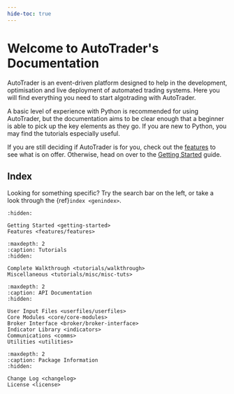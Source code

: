 ```yaml
---
hide-toc: true
---
```


# Welcome to AutoTrader's Documentation

AutoTrader is an event-driven platform designed to help in the development, optimisation and live 
deployment of automated trading systems. Here you will find everything you need to start 
algotrading with AutoTrader.

A basic level of experience with Python is recommended for using AutoTrader, but the documentation 
aims to be clear enough that a beginner is able to pick up the key elements as they go. If you are 
new to Python, you may find the tutorials especially useful.

If you are still deciding if AutoTrader is for you, check out the [features](features-landing) to 
see what is on offer. Otherwise, head on over to the [Getting Started](getting-started) guide.


## Index
Looking for something specific? Try the search bar on the left, or take a look through the 
{ref}`index <genindex>`.



```{toctree}
:hidden:

Getting Started <getting-started>
Features <features/features>
```

```{toctree}
:maxdepth: 2
:caption: Tutorials
:hidden:

Complete Walkthrough <tutorials/walkthrough>
Miscellaneous <tutorials/misc/misc-tuts>
```

```{toctree}
:maxdepth: 2
:caption: API Documentation
:hidden:
   
User Input Files <userfiles/userfiles>
Core Modules <core/core-modules>
Broker Interface <broker/broker-interface>
Indicator Library <indicators>
Communications <comms>
Utilities <utilities>
```

```{toctree}
:maxdepth: 2
:caption: Package Information
:hidden:

Change Log <changelog>
License <license>
```